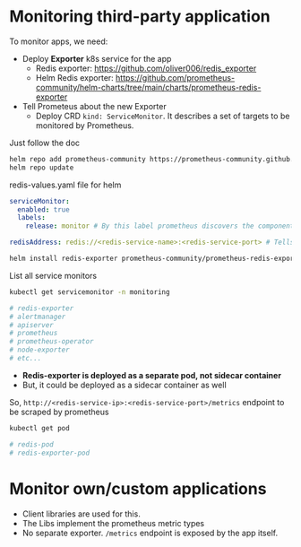 # Monitoring third-party application

To monitor apps, we need:
- Deploy **Exporter** k8s service for the app
  - Redis exporter: https://github.com/oliver006/redis_exporter
  - Helm Redis exporter: https://github.com/prometheus-community/helm-charts/tree/main/charts/prometheus-redis-exporter
- Tell Prometeus about the new Exporter
  - Deploy CRD `kind: ServiceMonitor`. It describes a set of targets to be monitored by Prometheus.

Just follow the doc
```bash
helm repo add prometheus-community https://prometheus-community.github.io/helm-charts
helm repo update
```
redis-values.yaml file for helm
```yaml
serviceMonitor:
  enabled: true
  labels:
    release: monitor # By this label prometheus discovers the component

redisAddress: redis://<redis-service-name>:<redis-service-port> # Tells to the exporter where the redis is
```
```bash
helm install redis-exporter prometheus-community/prometheus-redis-exporter -f redis-values.yaml
```

List all service monitors
```bash
kubectl get servicemonitor -n monitoring

# redis-exporter
# alertmanager
# apiserver
# prometheus
# prometheus-operator
# node-exporter
# etc...
```

- **Redis-exporter is deployed as a separate pod, not sidecar container**
- But, it could be deployed as a sidecar container as well

So, `http://<redis-service-ip>:<redis-service-port>/metrics` endpoint to be scraped by prometheus

```bash
kubectl get pod

# redis-pod
# redis-exporter-pod
```

# Monitor own/custom applications

- Client libraries are used for this.
- The Libs implement the prometheus metric types
- No separate exporter. `/metrics` endpoint is exposed by the app itself.
